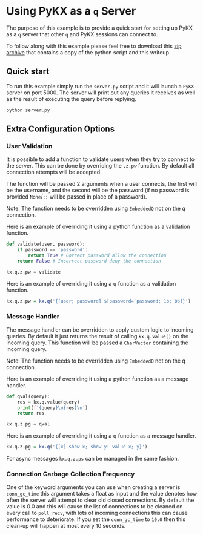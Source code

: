 # Using PyKX as a `q` Server

The purpose of this example is to provide a quick start for setting up PyKX as a `q` server that other
`q` and PyKX sessions can connect to.

To follow along with this example please feel free to download this <a href="./archive.zip" download>zip archive</a> that contains a copy of the python script and this writeup.

## Quick start

To run this example simply run the `server.py` script and it will launch a `PyKX` server on port 5000.
The server will print out any queries it receives as well as the result of executing the query before replying.

```bash
python server.py
```

## Extra Configuration Options

### User Validation

It is possible to add a function to validate users when they try to connect to the server. This can
be done by overriding the `.z.pw` function. By default all connection attempts will be accepted.

The function will be passed 2 arguments when a user connects, the first will be the username, and the
second will be the password (if no password is provided `None`/`::` will be passed in place of a password).

Note: The function needs to be overridden using `EmbeddedQ` not on the q connection.

Here is an example of overriding it using a python function as a validation function.

```python
def validate(user, password):
    if password == 'password':
        return True # Correct password allow the connection
    return False # Incorrect password deny the connection

kx.q.z.pw = validate
```

Here is an example of overriding it using a q function as a validation function.

```q
kx.q.z.pw = kx.q('{[user; password] $[password=`password; 1b; 0b]}')
```

### Message Handler

The message handler can be overridden to apply custom logic to incoming queries. By default it just returns
the result of calling `kx.q.value()` on the incoming query. This function will be passed a `CharVector`
containing the incoming query.

Note: The function needs to be overridden using `EmbeddedQ` not on the q connection.

Here is an example of overriding it using a python function as a message handler.

```python
def qval(query):
    res = kx.q.value(query)
    print(f'{query}\n{res}\n')
    return res

kx.q.z.pg = qval
```

Here is an example of overriding it using a q function as a message handler.

```q
kx.q.z.pg = kx.q('{[x] show x; show y: value x; y}')
```

For async messages `kx.q.z.ps` can be managed in the same fashion.

### Connection Garbage Collection Frequency

One of the keyword arguments you can use when creating a server is `conn_gc_time` this argument takes
a float as input and the value denotes how often the server will attempt to clear old closed connections.
By default the value is 0.0 and this will cause the list of connections to be cleaned on every call
to `poll_recv`, with lots of incoming connections this can cause performance to deteriorate. If you
set the `conn_gc_time` to `10.0` then this clean-up will happen at most every 10 seconds.
